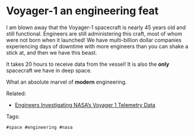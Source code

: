 # Voyager-1 an engineering feat

I am blown away that the Voyager-1 spacecraft is nearly 45 years old
and still functional. Engineers are still administering this craft, most
of whom were not born when it launched! We have multi-billion dollar
companies experiencing days of downtime with more engineers than you can
shake a stick at, and then we have this beast.

It takes 20 hours to receive data from the vessel! It is also the **only**
spacecraft we have in deep space. 

What an absolute marvel of **modern** engineering. 

Related:

- [Engineers Investigating NASA’s Voyager 1 Telemetry Data](http://archive.today/7MIV1)

Tags:

    #space #engineering #nasa

